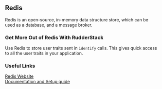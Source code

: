 ## Redis

Redis is an open-source, in-memory data structure store, which can be used as a database, and a message broker.

### Get More Out of Redis With RudderStack

Use Redis to store user traits sent in `identify` calls. This gives quick access to all the user traits in your application.

### Useful Links

[Redis Website][]  
[Documentation and Setup guide][]  

[//]: # "These are reference links used in the body of this note and get stripped out when the markdown processor does its job. There is no need to format nicely because it shouldn't be seen. Thanks SO - http://stackoverflow.com/questions/4823468/store-comments-in-markdown-syntax"

[redis website]: https://redis.io/
[documentation and setup guide]: https://docs.rudderstack.com/destinations/redis
